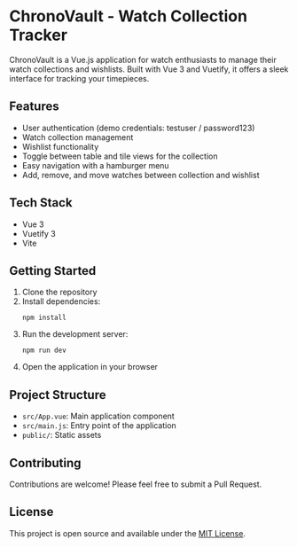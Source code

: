 # ChronoVault - Watch Collection Tracker

ChronoVault is a Vue.js application for watch enthusiasts to manage their watch collections and wishlists. Built with Vue 3 and Vuetify, it offers a sleek interface for tracking your timepieces.

## Features

- User authentication (demo credentials: testuser / password123)
- Watch collection management
- Wishlist functionality
- Toggle between table and tile views for the collection
- Easy navigation with a hamburger menu
- Add, remove, and move watches between collection and wishlist

## Tech Stack

- Vue 3
- Vuetify 3
- Vite

## Getting Started

1. Clone the repository
2. Install dependencies:
   ```
   npm install
   ```
3. Run the development server:
   ```
   npm run dev
   ```
4. Open the application in your browser

## Project Structure

- `src/App.vue`: Main application component
- `src/main.js`: Entry point of the application
- `public/`: Static assets

## Contributing

Contributions are welcome! Please feel free to submit a Pull Request.

## License

This project is open source and available under the [MIT License](LICENSE).
